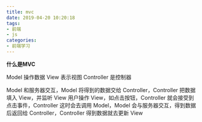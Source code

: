 ```yaml
---
title: mvc
date: 2019-04-20 10:20:18
tags:
- 前端
- js
categories: 
- 前端学习
---
```

**什么是MVC**
<!--more-->
Model 操作数据
View 表示视图
Controller 是控制器

Model 和服务器交互，Model 将得到的数据交给 Controller，Controller 把数据填入 View，并监听 View
用户操作 View，如点击按钮，Controller 就会接受到点击事件，Controller 这时会去调用 Model，Model 会与服务器交互，得到数据后返回给 Controller，Controller 得到数据就去更新 View